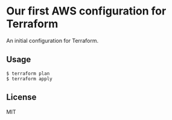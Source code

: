 # Our first AWS configuration for Terraform
An initial configuration for Terraform.
## Usage
```
$ terraform plan
$ terraform apply
```
## License
MIT

